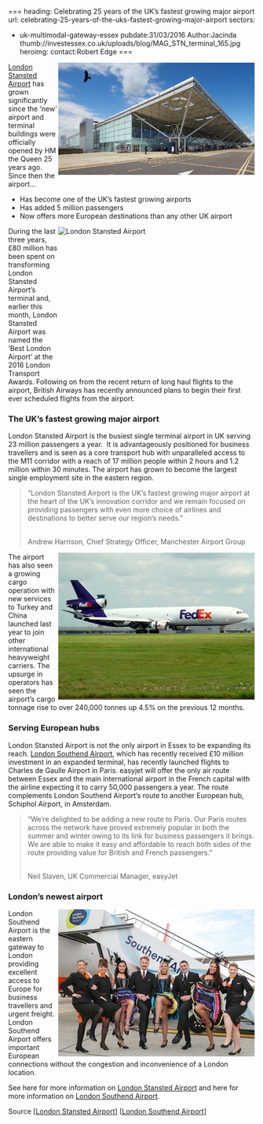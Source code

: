 ===
heading: Celebrating 25 years of the UK’s fastest growing major airport
url: celebrating-25-years-of-the-uks-fastest-growing-major-airport
sectors:
  - uk-multimodal-gateway-essex 
pubdate:31/03/2016
Author:Jacinda
thumb://investessex.co.uk/uploads/blog/MAG_STN_terminal_165.jpg
heroimg:
contact:Robert Edge
===
<p><a href='http://investessex.co.uk/studies/place-studies/london-stansted-airport'><img alt='London Stansted Airport' src='../uploads/blog/MAG_STN_terminal_700.jpg' style='width: 400px; height: 228px; margin-left: 2px; margin-right: 2px; float: right;'/>London Stansted Airport</a> has grown significantly since the ‘new’ airport and terminal buildings were officially opened by HM the Queen 25 years ago. Since then the airport…</p><ul><li>Has become one of the UK’s fastest growing airports</li><li>Has added 5 million passengers</li><li>Now offers more European destinations than any other UK airport</li></ul><p><img alt='London Stansted Airport ' src='http://www.investessex.co.uk/uploads/about/PR03_-_SAT1_STN_FTE_central_area_400.jpg' style='width: 400px; height: 300px; margin-left: 2px; margin-right: 2px; float: right;'/>During the last three years, £80 million has been spent on transforming London Stansted Airport’s terminal and, earlier this month, London Stansted Airport was named the ‘Best London Airport’ at the 2016 London Transport Awards. Following on from the recent return of long haul flights to the airport, British Airways has recently announced plans to begin their first ever scheduled flights from the airport.</p><h3>The UK’s fastest growing major airport</h3><p>London Stansted Airport is the busiest single terminal airport in UK serving 23 million passengers a year.  It is advantageously positioned for business travellers and is seen as a core transport hub with unparalleled access to the M11 corridor with a reach of 17 million people within 2 hours and 1.2 million within 30 minutes. The airport has grown to become the largest single employment site in the eastern region.</p><blockquote><p>“London Stansted Airport is the UK’s fastest growing major airport at the heart of the UK’s innovation corridor and we remain focused on providing passengers with even more choice of airlines and destinations to better serve our region’s needs.”</p><p><br/>Andrew Harrison, Chief Strategy Officer, Manchester Airport Group</p></blockquote><p><img alt='FedEx at London Stansted Airport' src='../uploads/blog/FedEx_400.jpg' style='width: 400px; height: 299px; margin-left: 2px; margin-right: 2px; float: right;'/>The airport has also seen a growing cargo operation with new services to Turkey and China launched last year to join other international heavyweight carriers. The upsurge in operators has seen the airport’s cargo tonnage rise to over 240,000 tonnes up 4.5% on the previous 12 months.</p><h3>Serving European hubs</h3><p>London Stansted Airport is not the only airport in Essex to be expanding its reach. <a href='http://investessex.co.uk/studies/place-studies/london-southend-airport'>London Southend Airport</a>, which has recently received £10 million investment in an expanded terminal, has recently launched flights to Charles de Gaulle Airport in Paris. easyjet will offer the only air route between Essex and the main international airport in the French capital with the airline expecting it to carry 50,000 passengers a year. The route complements London Southend Airport’s route to another European hub, Schiphol Airport, in Amsterdam.</p><blockquote><p>“We’re delighted to be adding a new route to Paris. Our Paris routes across the network have proved extremely popular in both the summer and winter owing to its link for business passengers it brings. We are able to make it easy and affordable to reach both sides of the route providing value for British and French passengers.”</p><p><br/>Neil Slaven, UK Commercial Manager, easyJet</p></blockquote><h3>London’s newest airport</h3><p><img alt='London Southend Airport launches easyjet route to Paris' src='../uploads/blog/Southend_Paris_flight_400.jpg' style='line-height: 20.8px; width: 400px; height: 299px; margin-left: 2px; margin-right: 2px; float: right;'/></p><p>London Southend Airport is the eastern gateway to London providing excellent access to Europe for business travellers and urgent freight. London Southend Airport offers important European connections without the congestion and inconvenience of a London location.</p><p>See here for more information on <a href='http://investessex.co.uk/studies/place-studies/london-stansted-airport'>London Stansted Airport</a> and here for more information on <a href='http://investessex.co.uk/studies/place-studies/london-southend-airport'>London Southend Airport</a>.</p><p>Source [<a href='http://www.stanstedairport.com/about-us/media-centre/press-releases/london-stansted-celebrates-25th-anniversary-of-hm-the-queen-officially-opening-the-terminal-building-and-new-airport/'>London Stansted Airport</a>] [<a href='http://www.southendairport.com/corporate-and-community/media-centre/'>London Southend Airport</a>]</p>